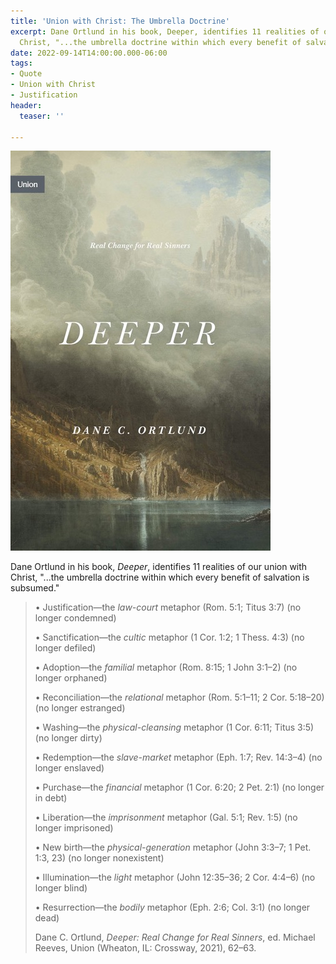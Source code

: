 ```yaml
---
title: 'Union with Christ: The Umbrella Doctrine'
excerpt: Dane Ortlund in his book, Deeper, identifies 11 realities of our union with
  Christ, "...the umbrella doctrine within which every benefit of salvation is subsumed."
date: 2022-09-14T14:00:00.000-06:00
tags:
- Quote
- Union with Christ
- Justification
header:
  teaser: ''

---
```

![](/assets/images/deeper.jpeg)

Dane Ortlund in his book, _Deeper_, identifies 11 realities of our union with Christ, "...the umbrella doctrine within which every benefit of salvation is subsumed."

> • Justification—the _law-court_ metaphor (Rom. 5:1; Titus 3:7) (no longer condemned)
>
> • Sanctification—the _cultic_ metaphor (1 Cor. 1:2; 1 Thess. 4:3) (no longer defiled)
>
> • Adoption—the _familial_ metaphor (Rom. 8:15; 1 John 3:1–2) (no longer orphaned)
>
> • Reconciliation—the _relational_ metaphor (Rom. 5:1–11; 2 Cor. 5:18–20) (no longer estranged)
>
> • Washing—the _physical-cleansing_ metaphor (1 Cor. 6:11; Titus 3:5) (no longer dirty)
>
> • Redemption—the _slave-market_ metaphor (Eph. 1:7; Rev. 14:3–4) (no longer enslaved)
>
> • Purchase—the _financial_ metaphor (1 Cor. 6:20; 2 Pet. 2:1) (no longer in debt)
>
> • Liberation—the _imprisonment_ metaphor (Gal. 5:1; Rev. 1:5) (no longer imprisoned)
>
> • New birth—the _physical-generation_ metaphor (John 3:3–7; 1 Pet. 1:3, 23) (no longer nonexistent)
>
> • Illumination—the _light_ metaphor (John 12:35–36; 2 Cor. 4:4–6) (no longer blind)
>
> • Resurrection—the _bodily_ metaphor (Eph. 2:6; Col. 3:1) (no longer dead)
>
> Dane C. Ortlund, _Deeper: Real Change for Real Sinners_, ed. Michael Reeves, Union (Wheaton, IL: Crossway, 2021), 62–63.